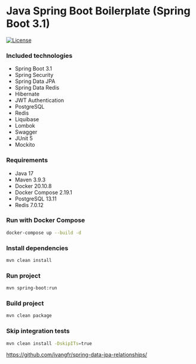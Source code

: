 # Java Spring Boot Boilerplate (Spring Boot 3.1)

[![License](https://img.shields.io/badge/License-MIT-blue.svg)](https://opensource.org/licenses/MIT)

### Included technologies
- Spring Boot 3.1
- Spring Security
- Spring Data JPA
- Spring Data Redis
- Hibernate
- JWT Authentication
- PostgreSQL
- Redis
- Liquibase
- Lombok
- Swagger
- JUnit 5
- Mockito

### Requirements
- Java 17
- Maven 3.9.3
- Docker 20.10.8
- Docker Compose 2.19.1
- PostgreSQL 13.11
- Redis 7.0.12

### Run with Docker Compose
```bash
docker-compose up --build -d
```

### Install dependencies
```bash
mvn clean install
```

### Run project
```bash
mvn spring-boot:run 
```

### Build project
```bash
mvn clean package
```

### Skip integration tests
```bash
mvn clean install -DskipITs=true
```


https://github.com/ivangfr/spring-data-jpa-relationships/